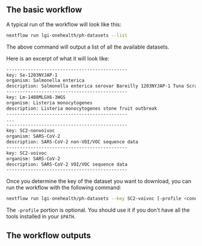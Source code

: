 ## The basic workflow

A typical run of the workflow will look like this:

```bash
nextflow run lgi-onehealth/ph-datasets --list
```

The above command will output a list of all the available datasets. 

Here is an excerpt of what it will look like:

```bash
---------------------------------------------
key: Se-1203NYJAP-1
organism: Salmonella enterica
description: Salmonella enterica serovar Bareilly 1203NYJAP-1 Tuna Scrape Outbreak
---------------------------------------------
key: Lm-1408MLGX6-3WGS
organism: Listeria monocytogenes
description: Listeria monocytogenes stone fruit outbreak
---------------------------------------------
...
---------------------------------------------
key: SC2-nonvoivoc
organism: SARS-CoV-2
description: SARS-CoV-2 non-VOI/VOC sequence data
---------------------------------------------
key: SC2-voivoc
organism: SARS-CoV-2
description: SARS-CoV-2 VOI/VOC sequence data
---------------------------------------------
```

Once you determine the key of the dataset you want to download, you can run the workflow with the following command:

```bash
nextflow run lgi-onehealth/ph-datasets --key SC2-voivoc [-profile <conda|docker>]
```

The `-profile` portion is optional. You should use it if you don't have all the tools installed in your `$PATH`.

## The workflow outputs

